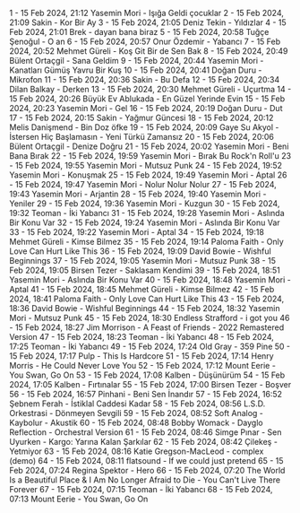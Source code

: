 1 - 15 Feb 2024, 21:12	Yasemin Mori - Işığa Geldi çocuklar
2 - 15 Feb 2024, 21:09	Sakin - Kor Bir Ay
3 - 15 Feb 2024, 21:05	Deniz Tekin - Yıldızlar
4 - 15 Feb 2024, 21:01	Brek - dayan bana biraz
5 - 15 Feb 2024, 20:58	Tuğçe Şenoğul - O an
6 - 15 Feb 2024, 20:57	Onur Özdemir - Yabancı
7 - 15 Feb 2024, 20:52	Mehmet Güreli - Koş Git Bir de Sen Bak
8 - 15 Feb 2024, 20:49	Bülent Ortaçgil - Sana Geldim
9 - 15 Feb 2024, 20:44	Yasemin Mori - Kanatları Gümüş Yavru Bir Kuş
10 - 15 Feb 2024, 20:41	Doğan Duru - Mikrofon
11 - 15 Feb 2024, 20:36	Sakin - Bu Defa
12 - 15 Feb 2024, 20:34	Dilan Balkay - Derken
13 - 15 Feb 2024, 20:30	Mehmet Güreli - Uçurtma
14 - 15 Feb 2024, 20:26	Büyük Ev Ablukada - En Güzel Yerinde Evin
15 - 15 Feb 2024, 20:23	Yasemin Mori - Gel
16 - 15 Feb 2024, 20:19	Doğan Duru - Dut
17 - 15 Feb 2024, 20:15	Sakin - Yağmur Güncesi
18 - 15 Feb 2024, 20:12	Melis Danişmend - Bin Doz öfke
19 - 15 Feb 2024, 20:09	Gaye Su Akyol - İstersen Hiç Başlamasın - Yeni Türkü Zamansız
20 - 15 Feb 2024, 20:06	Bülent Ortaçgil - Denize Doğru
21 - 15 Feb 2024, 20:02	Yasemin Mori - Beni Bana Bırak
22 - 15 Feb 2024, 19:59	Yasemin Mori - Bırak Bu Rock'n Roll'u
23 - 15 Feb 2024, 19:55	Yasemin Mori - Mutsuz Punk
24 - 15 Feb 2024, 19:52	Yasemin Mori - Konuşmak
25 - 15 Feb 2024, 19:49	Yasemin Mori - Aptal
26 - 15 Feb 2024, 19:47	Yasemin Mori - Nolur Nolur Nolur
27 - 15 Feb 2024, 19:43	Yasemin Mori - Arjantin
28 - 15 Feb 2024, 19:40	Yasemin Mori - Yeniler
29 - 15 Feb 2024, 19:36	Yasemin Mori - Kuzgun
30 - 15 Feb 2024, 19:32	Teoman - İki Yabancı
31 - 15 Feb 2024, 19:28	Yasemin Mori - Aslında Bir Konu Var
32 - 15 Feb 2024, 19:24	Yasemin Mori - Aslında Bir Konu Var
33 - 15 Feb 2024, 19:22	Yasemin Mori - Aptal
34 - 15 Feb 2024, 19:18	Mehmet Güreli - Kimse Bilmez
35 - 15 Feb 2024, 19:14	Paloma Faith - Only Love Can Hurt Like This
36 - 15 Feb 2024, 19:09	David Bowie - Wishful Beginnings
37 - 15 Feb 2024, 19:05	Yasemin Mori - Mutsuz Punk
38 - 15 Feb 2024, 19:05	Birsen Tezer - Saklasam Kendimi
39 - 15 Feb 2024, 18:51	Yasemin Mori - Aslında Bir Konu Var
40 - 15 Feb 2024, 18:48	Yasemin Mori - Aptal
41 - 15 Feb 2024, 18:45	Mehmet Güreli - Kimse Bilmez
42 - 15 Feb 2024, 18:41	Paloma Faith - Only Love Can Hurt Like This
43 - 15 Feb 2024, 18:36	David Bowie - Wishful Beginnings
44 - 15 Feb 2024, 18:32	Yasemin Mori - Mutsuz Punk
45 - 15 Feb 2024, 18:30	Endless Strafford - i got you
46 - 15 Feb 2024, 18:27	Jim Morrison - A Feast of Friends - 2022 Remastered Version
47 - 15 Feb 2024, 18:23	Teoman - İki Yabancı
48 - 15 Feb 2024, 17:25	Teoman - İki Yabancı
49 - 15 Feb 2024, 17:24	Old Gray - 359 Pine
50 - 15 Feb 2024, 17:17	Pulp - This Is Hardcore
51 - 15 Feb 2024, 17:14	Henry Morris - He Could Never Love You
52 - 15 Feb 2024, 17:12	Mount Eerie - You Swan, Go On
53 - 15 Feb 2024, 17:08	Kalben - Düşünürüm
54 - 15 Feb 2024, 17:05	Kalben - Fırtınalar
55 - 15 Feb 2024, 17:00	Birsen Tezer - Boşver
56 - 15 Feb 2024, 16:57	Pinhani - Beni Sen İnandır
57 - 15 Feb 2024, 16:52	Şebnem Ferah - İstiklal Caddesi Kadar
58 - 15 Feb 2024, 08:56	L.S.D. Orkestrasi - Dönmeyen Sevgili
59 - 15 Feb 2024, 08:52	Soft Analog - Kaybolur - Akustik
60 - 15 Feb 2024, 08:48	Bobby Womack - Dayglo Reflection - Orchestral Version
61 - 15 Feb 2024, 08:46	Simge Pınar - Sen Uyurken - Kargo: Yarına Kalan Şarkılar
62 - 15 Feb 2024, 08:42	Çilekeş - Yetmiyor
63 - 15 Feb 2024, 08:16	Katie Gregson-MacLeod - complex (demo)
64 - 15 Feb 2024, 08:11	flatsound - If we could just pretend
65 - 15 Feb 2024, 07:24	Regina Spektor - Hero
66 - 15 Feb 2024, 07:20	The World Is a Beautiful Place & I Am No Longer Afraid to Die - You Can't Live There Forever
67 - 15 Feb 2024, 07:15	Teoman - İki Yabancı
68 - 15 Feb 2024, 07:13	Mount Eerie - You Swan, Go On

